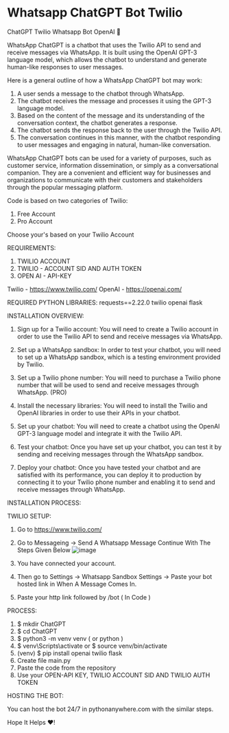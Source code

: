 # Whatsapp ChatGPT Bot Twilio
ChatGPT Twilio Whatsapp Bot OpenAI 🤖

WhatsApp ChatGPT is a chatbot that uses the Twilio API to send and receive messages via WhatsApp. It is built using the OpenAI GPT-3 language model, which allows the chatbot to understand and generate human-like responses to user messages.

Here is a general outline of how a WhatsApp ChatGPT bot may work:

 1. A user sends a message to the chatbot through WhatsApp.
 2. The chatbot receives the message and processes it using the GPT-3 language model.
 3. Based on the content of the message and its understanding of the conversation context, the chatbot generates a response.
 4. The chatbot sends the response back to the user through the Twilio API.
 5. The conversation continues in this manner, with the chatbot responding to user messages and engaging in natural, human-like conversation.

WhatsApp ChatGPT bots can be used for a variety of purposes, such as customer service, information dissemination, or simply as a conversational companion. They are a convenient and efficient way for businesses and organizations to communicate with their customers and stakeholders through the popular messaging platform.

Code is based on two categories of Twilio:
 1. Free Account
 2. Pro Account
 
Choose your's based on your Twilio Account
 
 
 
REQUIREMENTS:
 1. TWILIO ACCOUNT
 2. TWILIO  - ACCOUNT SID AND AUTH TOKEN
 3. OPEN AI - API-KEY

Twilio - https://www.twilio.com/
OpenAI - https://openai.com/


REQUIRED PYTHON LIBRARIES:
requests==2.22.0
twilio
openai
flask


INSTALLATION OVERVIEW:

 1. Sign up for a Twilio account: You will need to create a Twilio account in order to use the Twilio API to send and receive messages via WhatsApp.

 2. Set up a WhatsApp sandbox: In order to test your chatbot, you will need to set up a WhatsApp sandbox, which is a testing environment provided by Twilio.

 3. Set up a Twilio phone number: You will need to purchase a Twilio phone number that will be used to send and receive messages through WhatsApp.
(PRO)

 4. Install the necessary libraries: You will need to install the Twilio and OpenAI libraries in order to use their APIs in your chatbot.

 5. Set up your chatbot: You will need to create a chatbot using the OpenAI GPT-3 language model and integrate it with the Twilio API.

 6. Test your chatbot: Once you have set up your chatbot, you can test it by sending and receiving messages through the WhatsApp sandbox.

 7. Deploy your chatbot: Once you have tested your chatbot and are satisfied with its performance, you can deploy it to production by connecting it to your Twilio phone number and enabling it to send and receive messages through WhatsApp.
 

INSTALLATION PROCESS:

TWILIO SETUP:
 1. Go to https://www.twilio.com/
 2. Go to Messageing -> Send A Whatsapp Message Continue With The Steps Given Below
 ![image](https://user-images.githubusercontent.com/73980589/210245763-3b014e7a-1329-4556-83fa-6efa29164391.png)
 
 3. You have connected your account.
 4. Then go to Settings -> Whatsapp Sandbox Settings -> Paste your bot hosted link in When A Message Comes In.
 5. Paste your http link followed by /bot ( In Code )
 

PROCESS:

 1. $ mkdir ChatGPT
 2. $ cd ChatGPT
 3. $ python3 -m venv venv ( or python )
 4. $ venv\Scripts\activate
    or
    $ source venv/bin/activate
 5. (venv) $ pip install openai twilio flask
 6. Create file main.py
 7. Paste the code from the repository
 8. Use your OPEN-API KEY, TWILIO ACCOUNT SID AND TWILIO AUTH TOKEN


HOSTING THE BOT:

You can host the bot 24/7 in pythonanywhere.com with the similar steps.

Hope It Helps ❤️!
